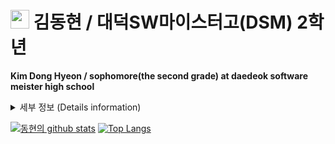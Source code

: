#  <img src="https://user-images.githubusercontent.com/48408417/87502548-c45f5000-c69c-11ea-8101-20bbc14ea002.jpg" width='30'>  김동현 / 대덕SW마이스터고(DSM) 2학년 
**Kim Dong Hyeon / sophomore(the second grade) at daedeok software meister high school**

<details>
  <summary>세부 정보 (Details information)</summary>

## 🌱 I’m currently learning :
- **Python!**
  - Crawling  
  - Django Framework  
- Java Script
  - FrontEnd development with HTML5, CSS3
- Linux Shell Script  
- SQL grammar

## 🍀 I'm learning as a hobby :
- Flutter
- Java
- Node.js

## 📫 How to reach me:
- Email : kiback2826@naver.com

##  <img src="https://user-images.githubusercontent.com/48408417/87502548-c45f5000-c69c-11ea-8101-20bbc14ea002.jpg" width='30'> my motto :
![바탕화면_동산2_역지사지](https://user-images.githubusercontent.com/48408417/87502279-27041c00-c69c-11ea-8a5c-8926654ead7e.jpg)
</details>

[![동현의 github stats](https://github-readme-stats.vercel.app/api?username=Kimdonghyeon7645&hide=issues)](https://github.com/anuraghazra/github-readme-stats)
[![Top Langs](https://github-readme-stats.vercel.app/api/top-langs/?username=Kimdonghyeon7645&layout=compact&card_width=auto)](https://github.com/anuraghazra/github-readme-stats)
